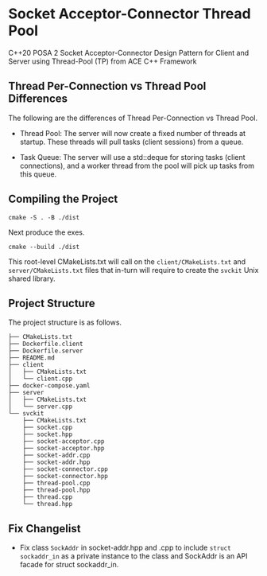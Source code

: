 # Socket Acceptor-Connector Thread Pool
C++20 POSA 2 Socket Acceptor-Connector Design Pattern for Client and Server using Thread-Pool (TP) from ACE C++ Framework


## Thread Per-Connection vs Thread Pool Differences

The following are the differences of Thread Per-Connection vs Thread Pool.

- Thread Pool: The server will now create a fixed number of threads at startup. These threads will pull tasks (client sessions) from a queue.

- Task Queue: The server will use a std::deque for storing tasks (client connections), and a worker thread from the pool will pick up tasks from this queue.

## Compiling the Project

```shell
cmake -S . -B ./dist 
```

Next produce the exes.

```shell
cmake --build ./dist
```

This root-level CMakeLists.txt will call on the `client/CMakeLists.txt` and `server/CMakeLists.txt` files that in-turn will require to create the `svckit` Unix shared library.


## Project Structure

The project structure is as follows.

```shell
├── CMakeLists.txt
├── Dockerfile.client
├── Dockerfile.server
├── README.md
├── client
│   ├── CMakeLists.txt
│   └── client.cpp
├── docker-compose.yaml
├── server
│   ├── CMakeLists.txt
│   └── server.cpp
└── svckit
    ├── CMakeLists.txt
    ├── socket.cpp
    ├── socket.hpp
    ├── socket-acceptor.cpp
    ├── socket-acceptor.hpp
    ├── socket-addr.cpp
    ├── socket-addr.hpp
    ├── socket-connector.cpp
    ├── socket-connector.hpp
    ├── thread-pool.cpp
    ├── thread-pool.hpp
    ├── thread.cpp
    └── thread.hpp
```


## Fix Changelist

- Fix class `SockAddr` in socket-addr.hpp and .cpp to include `struct sockaddr_in` as a private instance to the class and SockAddr is an API facade for struct sockaddr_in.



